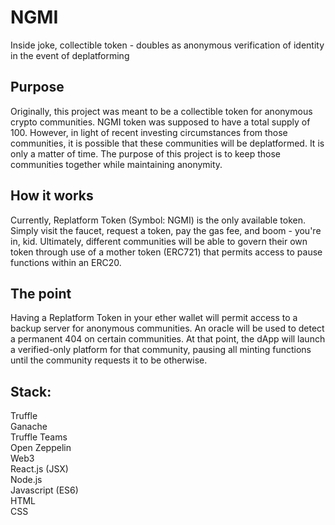 # NGMI  
Inside joke, collectible token - doubles as anonymous verification of identity in the event of deplatforming

## Purpose  
Originally, this project was meant to be a collectible token for anonymous crypto communities. NGMI token was
supposed to have a total supply of 100. However, in light of recent investing circumstances from those
communities, it is possible that these communities will be deplatformed. It is only a matter of time. 
The purpose of this project is to keep those communities together while maintaining anonymity. 

## How it works  
Currently, Replatform Token (Symbol: NGMI) is the only available token. Simply visit the faucet, 
request a token, pay the gas fee, and boom - you're in, kid. Ultimately, different communities will
be able to govern their own token through use of a mother token (ERC721) that permits access to
pause functions within an ERC20. 

## The point  
Having a Replatform Token in your ether wallet will permit access to a backup server for anonymous communities. 
An oracle will be used to detect a permanent 404 on certain communities. At that point, the dApp will launch
a verified-only platform for that community, pausing all minting functions until the community requests it 
to be otherwise.  

## Stack:  
Truffle  
Ganache  
Truffle Teams  
Open Zeppelin  
Web3  
React.js (JSX)  
Node.js  
Javascript (ES6)  
HTML  
CSS  
